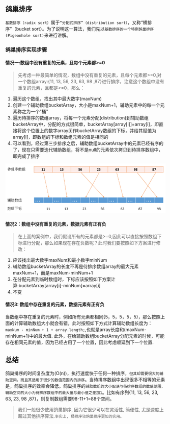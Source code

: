 ## 鸽巢排序

`基数排序（radix sort）`属于`“分配式排序”（distribution sort）`，又称“桶排序”（bucket sort）。为了说明这一算法，我们先以`基数排序的一个特例鸽巢排序(Pigeonhole sort)`来进行讲解。

### 鸽巢排序实现步骤

#### 情况一:数组中没有重复的元素，且每个元素都>=0

>先考虑一种最简单的情况，数组中没有重复的元素，且每个元素都>=0,对一个数组array:{11, 13, 56, 23, 63, 98 ,87}进行排序，注意这个数组中没有重复的元素，且都是>=0，那么：

1. 遍历这个数组，找出其中最大数字(maxNum)
2. 创建一个辅助数组bucketArray，大小是maxNum+1，辅助元素中的每一个元素称之为一个"桶"
3. 遍历待排序的数组array，将每一个元素分配(distribution)到辅助数组bucketArray中，分配的方式很简单，bucketArray[array[i]]=array[i]，即直接将这个位置上的数字array[i]作bucketArray数组的下标，并给其赋值为array[i]，即数组的下标和数组元素的值是相同的
4. 可以看到，经过第三步排序之后，辅助数组bucketArray中的元素已经有序的了，现在只需要迭代辅助数组，将不是null的元素依次拷贝到待排序数组中，即完成了排序

![](pigeonhole_sort01.png)

#### 情况2：数组中没有重复的元素，数据元素有正有负

>在上面的案例中，我们假设所有的元素都是>=0,因此可以直接按照数组下标进行分配，那么如果现在存在负数呢？此时我们要按照如下方案进行修改：

1. 应该找出最大数字maxNum和最小数字minNum
2. 辅助数组bucketArray的长度不再是待排序数组array的最大元素maxNum+1，而是maxNum-minNum+1
3. 在分配元素到临时数组时，下标应该按照如下方案计算:bucketArray[array[i]-minNum]=array[i]  
4. 不变

#### 情况3: 数组中存在重复的元素，数据元素有正有负

 当数组中存在重复的元素时，例如所有元素都相同{5，5，5，5，5}，那么按照上面的计算辅助数组大小就会有错，此时按照如下方式计算辅助数组长度为：`maxNum - minNum + 1 + array.length;`,也就是array长度和(maxNum-minNum+1)中的最大值.
 此外，在给辅助数组bucketArray分配元素的时候，可能存在相同元素的值，因为已经占用了一个位置，因此考虑顺延到下一个位置.

## 总结

鸽巢排序的时间复杂度为(O(n))，执行速度快于任何一种排序，`但其却需要很大的辅助空间，而且其适用于很少的数值范围内的排序`。当待排序数组中出现很多不相等的元素是，鸽巢排序的效率会降低。鸽巢排序的`辅助数组的大小取决与待排序数组的数值范围，辅助空间的大小为待排序数组中的最大值与最小值之差加1`。比如有序列{11, 13, 56, 23, 63, 23, 98 ,87}，则复制数组需要98-11+1=88个空间。 

>我们一般很少使用鸽巢排序, 因为它很少可以在灵活性, 简便性, 尤是速度上超过其他排序算法.`事实上, 桶排序较鸽巢排序更加的实用。`